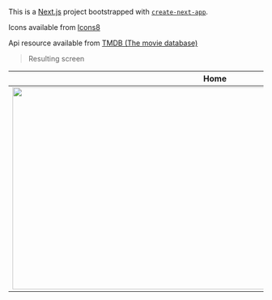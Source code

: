 This is a [Next.js](https://nextjs.org/) project bootstrapped with [`create-next-app`](https://github.com/vercel/next.js/tree/canary/packages/create-next-app).

Icons available from <a target="_blank" href="https://icons8.com">Icons8</a>

Api resource available from <a target="_blank" href="https://www.themoviedb.org/">TMDB (The movie database)</a>

> Resulting screen

| Home                                                                                                                                       |
| ------------------------------------------------------------------------------------------------------------------------------------------ |
| <img src="https://user-images.githubusercontent.com/57287837/215542861-85df4896-a7d4-4362-aa87-a489ab4045a5.png" width="800" height="400"> |
